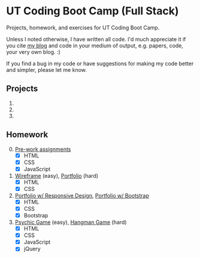 # UT Coding Boot Camp (Full Stack)
Projects, homework, and exercises for UT Coding Boot Camp.

Unless I noted otherwise, I have written all code. I'd much appreciate it if you cite [my blog](https://crunchingnumbers.live) and code in your medium of output, e.g. papers, code, your very own blog. :)

If you find a bug in my code or have suggestions for making my code better and simpler, please let me know.

## Projects
1. 
2. 
3. 

## Homework
0. [Pre-work assignments](https://ijlee2.github.io/UT-Coding-Boot-Camp/Homework/hw0/Module-8/fanpage.html)
    - [x] HTML
    - [x] CSS
    - [x] JavaScript
1. [Wireframe](https://ijlee2.github.io/UT-Coding-Boot-Camp/Homework/hw1/HW-Wireframe/) (easy), [Portfolio](https://ijlee2.github.io/UT-Coding-Boot-Camp/Homework/hw1/Basic-Portfolio) (hard)
    - [x] HTML
    - [x] CSS
2. [Portfolio w/ Responsive Design](https://ijlee2.github.io/UT-Coding-Boot-Camp/Homework/hw2/Responsive-Portfolio/), [Portfolio w/ Bootstrap](https://ijlee2.github.io/UT-Coding-Boot-Camp/Homework/hw2/Bootstrap-Portfolio/)
    - [x] HTML
    - [x] CSS
    - [x] Bootstrap
3. [Psychic Game](https://ijlee2.github.io/UT-Coding-Boot-Camp/Homework/hw3/Psychic-Game/) (easy), [Hangman Game](https://ijlee2.github.io/UT-Coding-Boot-Camp/Homework/hw3/Hangman-Game/) (hard)
    - [x] HTML
    - [x] CSS
    - [x] JavaScript
    - [x] jQuery
